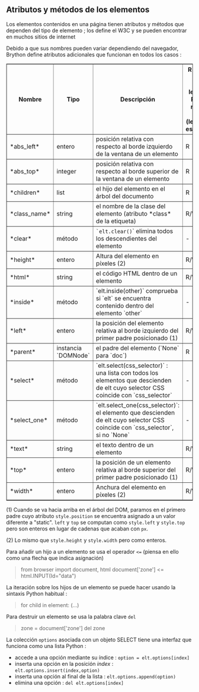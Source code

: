 Atributos y métodos de los elementos
------------------------------------

Los elementos contenidos en una página tienen atributos y métodos que dependen del tipo de elemento ;
los define el W3C y se pueden encontrar en muchos sitios de internet

Debido a que sus nombres pueden variar dependiendo del navegador, Brython define atributos adicionales que funcionan en todos los casos :

<table border=1 cellpadding=3>
<tr>
<th>Nombre</th><th>Tipo</th><th>Descripción</th><th>R = read only (solo lectura)<br>R/W = read + write (lectura y escritura)</th>
</tr>

<tr>
<td>*abs_left*</td><td>entero</td><td>posición relativa con respecto al borde izquierdo de la ventana de un elemento</td><td>R</td>
</tr>

<tr>
<td>*abs_top*</td><td>integer</td><td>posición relativa con respecto al borde superior de la ventana de un elemento</td><td>R</td>
</tr>

<tr>
<td>*children*</td><td>list</td><td>el hijo del elemento en el árbol del documento</td><td>R</td>
</tr>

<tr>
<td>*class_name*</td><td>string</td><td>el nombre de la clase del elemento (atributo *class* de la etiqueta)</td><td>R/W</td>
</tr>

<tr>
<td>*clear*</td><td>método</td><td><code>`elt.clear()</code>` elimina todos los descendientes del elemento</td><td>-</td>
</tr>

<tr>
<td>*height*</td><td>entero</td><td>Altura del elemento en píxeles (2)</td><td>R/W</td>
</tr>

<tr>
<td>*html*</td><td>string</td><td>el código HTML dentro de un elemento</td><td>R/W</td>
</tr>

<tr>
<td>*inside*</td><td>método</td><td>`elt.inside(other)` comprueba si `elt` se encuentra contenido dentro del elemento `other`</td><td>-</td>
</tr>

<tr>
<td>*left*</td><td>entero</td><td>la posición del elemento relativa al borde izquierdo del primer padre posicionado (1)</td><td>R/W</td>
</tr>

<tr>
<td>*parent*</td><td>instancia `DOMNode`</td><td>el padre del elemento (`None` para `doc`)</td><td>R</td>
</tr>

<tr>
<td>*select*</td><td>método</td>
<td>`elt.select(css_selector)` : una lista con todos los elementos que
descienden de elt cuyo selector CSS coincide con `css_selector`
</td>
<td>-</td>
</tr>

<tr>
<td>*select_one*</td>
<td>método</td>
<td>`elt.select_one(css_selector)`: el elemento que
descienden de elt cuyo selector CSS coincide con `css_selector`, si no `None`</td>
<td>-</td>
</tr>

<tr>
<td>*text*</td><td>string</td><td>el texto dentro de un elemento</td><td>R/W</td>
</tr>

<tr>
<td>*top*</td><td>entero</td><td>la posición de un elemento relativa al borde superior del primer padre posicionado (1)</td><td>R/W</td>
</tr>

<tr>
<td>*width*</td><td>entero</td><td>Anchura del elemento en píxeles (2)</td><td>R/W</td>
</tr>

</table>

(1) Cuando se va hacia arriba en el árbol del DOM, paramos en el primero padre cuyo atributo
`style.position` se encuentra asignado a un valor diferente a "static". `left` y `top` se
computan como `style.left` y `style.top` pero son enteros en lugar de cadenas que acaban con
`px`.

(2) Lo mismo que `style.height` y `style.width` pero como enteros.

Para añadir un hijo a un elemento se usa el operador `<=` (piensa en ello como una flecha que indica asignación)

>    from browser import document, html
>    document['zone'] <= html.INPUT(Id="data")

La iteración sobre los hijos de un elemento se puede hacer usando la sintaxis Python habitual :

>    for child in element:
>        (...)

Para destruir un elemento se usa la palabra clave `del`

>    zone = document['zone']
>    del zone

La colección `options` asociada con un objeto SELECT tiene una interfaz que funciona como una lista Python :

- accede a una opción mediante su índice : `option = elt.options[index]`
- inserta una opción en la posición *index* : `elt.options.insert(index,option)`
- inserta una opción al final de la lista : `elt.options.append(option)`
- elimina una opción : `del elt.options[index]`

